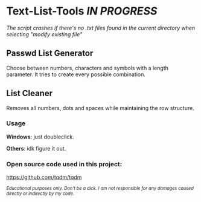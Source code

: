 # Text-List-Tools _IN PROGRESS_
_The script crashes if there's no .txt files found in the current directory when selecting "modify existing file"_


## Passwd List Generator
Choose between numbers, characters and symbols with a length parameter. It tries to create every possible combination.



## List Cleaner
Removes all numbers, dots and spaces while maintaining the row structure.





### Usage
**Windows**: just doubleclick.


**Others**: idk figure it out.



### Open source code used in this project:
https://github.com/tqdm/tqdm

<sub>_Educational purposes only. Don't be a dick. I am not responsible for any damages caused directly or indirectly by my code._</sub>
